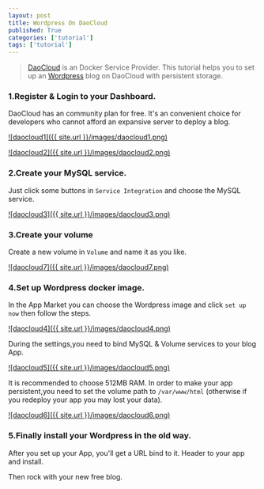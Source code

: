 ```yaml
---
layout: post
title: Wordpress On DaoCloud
published: True
categories: ['tutorial']
tags: ['tutorial']
---
```


> [DaoCloud](https://www.daocloud.io) is an Docker Service Provider. This tutorial helps you to set up an [Wordpress](http://wordpress.org) blog on DaoCloud with persistent storage.


### 1.Register & Login to your Dashboard.

DaoCloud has an community plan for free. It's an convenient choice for developers who cannot afford an expansive server to deploy a blog.

<a href="{{ site.url }}/images/daocloud1.png" data-lightbox="daocloud-set" data-title="daocloud1">![daocloud1]({{ site.url }}/images/daocloud1.png)</a>

<a href="{{ site.url }}/images/daocloud2.png" data-lightbox="daocloud-set" data-title="daocloud2">![daocloud2]({{ site.url }}/images/daocloud2.png)</a>

### 2.Create your MySQL service.

Just click some buttons in `Service Integration` and choose the MySQL service.

<a href="{{ site.url }}/images/daocloud3.png" data-lightbox="daocloud-set" data-title="daocloud3">![daocloud3]({{ site.url }}/images/daocloud3.png)</a>

### 3.Create your volume

Create a new volume in `Volume` and name it as you like.

<a href="{{ site.url }}/images/daocloud7.png" data-lightbox="daocloud-set" data-title="daocloud7">![daocloud7]({{ site.url }}/images/daocloud7.png)</a>

### 4.Set up Wordpress docker image.

In the App Market you can choose the Wordpress image and click `set up now` then follow the steps.

<a href="{{ site.url }}/images/daocloud4.png" data-lightbox="daocloud-set" data-title="daocloud4">![daocloud4]({{ site.url }}/images/daocloud4.png)</a>

During the settings,you need to bind MySQL & Volume services to your blog App.

<a href="{{ site.url }}/images/daocloud5.png" data-lightbox="daocloud-set" data-title="daocloud5">![daocloud5]({{ site.url }}/images/daocloud5.png)</a>

It is recommended to choose 512MB RAM. In order to make your app persistent,you need to set the volume path to `/var/www/html` (otherwise if you redeploy your app you may lost your data).

<a href="{{ site.url }}/images/daocloud6.png" data-lightbox="daocloud-set" data-title="daocloud6">![daocloud6]({{ site.url }}/images/daocloud6.png)</a>

### 5.Finally install your Wordpress in the old way.

After you set up your App, you'll get a URL bind to it. Header to your app and install.

Then rock with your new free blog.